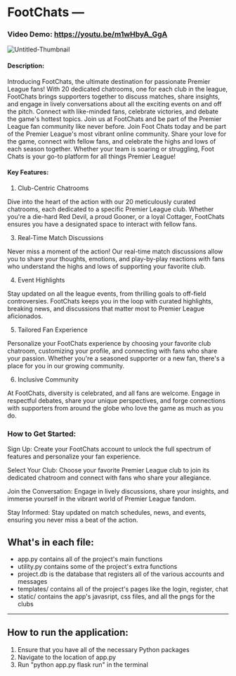 # FootChats —

### Video Demo: https://youtu.be/m1wHbyA_GgA
![Untitled-Thumbnail](https://github.com/Crosspii/FootChats/assets/141479352/f2f0cf30-0f26-4504-9b21-72fa90eecbd7)

#### Description:

Introducing FootChats, the ultimate destination for passionate Premier League fans! With 20 dedicated chatrooms, one for each club in the league, FootChats brings supporters together to discuss matches, share insights, and engage in lively conversations about all the exciting events on and off the pitch. Connect with like-minded fans, celebrate victories, and debate the game's hottest topics. Join us at FootChats and be part of the Premier League fan community like never before. Join Foot Chats today and be part of the Premier League's most vibrant online community. Share your love for the game, connect with fellow fans, and celebrate the highs and lows of each season together. Whether your team is soaring or struggling, Foot Chats is your go-to platform for all things Premier League!



#### Key Features:
1. Club-Centric Chatrooms

Dive into the heart of the action with our 20 meticulously curated chatrooms, each dedicated to a specific Premier League club. Whether you're a die-hard Red Devil, a proud Gooner, or a loyal Cottager, FootChats ensures you have a designated space to interact with fellow fans.

3. Real-Time Match Discussions

Never miss a moment of the action! Our real-time match discussions allow you to share your thoughts, emotions, and play-by-play reactions with fans who understand the highs and lows of supporting your favorite club.

4. Event Highlights

Stay updated on all the league events, from thrilling goals to off-field controversies. FootChats keeps you in the loop with curated highlights, breaking news, and discussions that matter most to Premier League aficionados.

5. Tailored Fan Experience

Personalize your FootChats experience by choosing your favorite club chatroom, customizing your profile, and connecting with fans who share your passion. Whether you're a seasoned supporter or a new fan, there's a place for you in our growing community.

6. Inclusive Community

At FootChats, diversity is celebrated, and all fans are welcome. Engage in respectful debates, share your unique perspectives, and forge connections with supporters from around the globe who love the game as much as you do.


### How to Get Started:

Sign Up: Create your FootChats account to unlock the full spectrum of features and personalize your fan experience.

Select Your Club: Choose your favorite Premier League club to join its dedicated chatroom and connect with fans who share your allegiance.

Join the Conversation: Engage in lively discussions, share your insights, and immerse yourself in the vibrant world of Premier League fandom.

Stay Informed: Stay updated on match schedules, news, and events, ensuring you never miss a beat of the action.


## What's in each file:
* app.py contains all of the project's main functions
* utility.py contains some of the project's extra functions
* project.db is the database that registers all of the various accounts and messages
* templates/ contains all of the project's pages like the login, register, chat
* static/ contains the app's javasript, css files, and all the pngs for the clubs


---

## How to run the application:
1. Ensure that you have all of the necessary Python packages
2. Navigate to the location of app.py
3. Run "python app.py flask run" in the terminal
